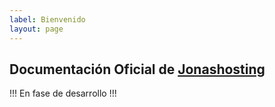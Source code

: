 ```yaml
---
label: Bienvenido
layout: page
---
```

## Documentación Oficial de [Jonashosting](https://https://jonashosting.com)
!!!
En fase de desarrollo
!!!
